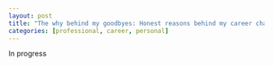 ```yaml
---
layout: post
title: "The why behind my goodbyes: Honest reasons behind my career changes"
categories: [professional, career, personal]
---
```


In progress
